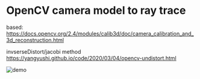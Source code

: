 # OpenCV camera model to ray trace

based:
https://docs.opencv.org/2.4/modules/calib3d/doc/camera_calibration_and_3d_reconstruction.html


invserseDistort/jacobi method
https://yangyushi.github.io/code/2020/03/04/opencv-undistort.html

![demo](bin/AR.png)
